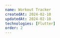 ```yaml
---
name: Workout Tracker
createdAt: 2024-02-10
updatedAt: 2024-02-10
technologies: [Flutter]
order: 2
---
```

